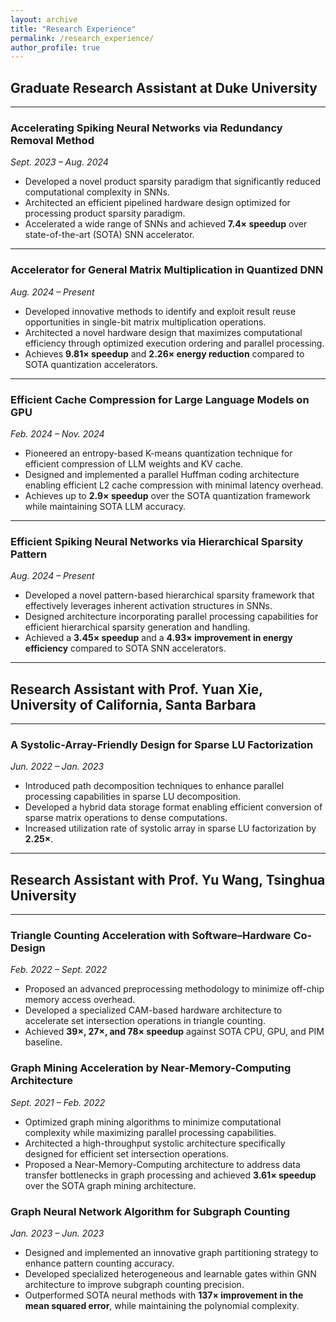 ```yaml
---
layout: archive
title: "Research Experience"
permalink: /research_experience/
author_profile: true
---
```


## Graduate Research Assistant at Duke University

---

### Accelerating Spiking Neural Networks via Redundancy Removal Method
*Sept. 2023 – Aug. 2024*

- Developed a novel product sparsity paradigm that significantly reduced computational complexity in SNNs.
- Architected an efficient pipelined hardware design optimized for processing product sparsity paradigm.
- Accelerated a wide range of SNNs and achieved **7.4× speedup** over state-of-the-art (SOTA) SNN accelerator.

---

### Accelerator for General Matrix Multiplication in Quantized DNN
*Aug. 2024 – Present*

- Developed innovative methods to identify and exploit result reuse opportunities in single-bit matrix multiplication operations.
- Architected a novel hardware design that maximizes computational efficiency through optimized execution ordering and parallel processing.
- Achieves **9.81× speedup** and **2.26× energy reduction** compared to SOTA quantization accelerators.

---

### Efficient Cache Compression for Large Language Models on GPU
*Feb. 2024 – Nov. 2024*

- Pioneered an entropy-based K-means quantization technique for efficient compression of LLM weights and KV cache.
- Designed and implemented a parallel Huffman coding architecture enabling efficient L2 cache compression with minimal latency overhead.
- Achieves up to **2.9× speedup** over the SOTA quantization framework while maintaining SOTA LLM accuracy.

---

### Efficient Spiking Neural Networks via Hierarchical Sparsity Pattern
*Aug. 2024 – Present*

- Developed a novel pattern-based hierarchical sparsity framework that effectively leverages inherent activation structures in SNNs.
- Designed architecture incorporating parallel processing capabilities for efficient hierarchical sparsity generation and handling.
- Achieved a **3.45× speedup** and a **4.93× improvement in energy efficiency** compared to SOTA SNN accelerators.

---

## Research Assistant with Prof. Yuan Xie, University of California, Santa Barbara

--- 

### A Systolic-Array-Friendly Design for Sparse LU Factorization
*Jun. 2022 – Jan. 2023*

- Introduced path decomposition techniques to enhance parallel processing capabilities in sparse LU decomposition.
- Developed a hybrid data storage format enabling efficient conversion of sparse matrix operations to dense computations.
- Increased utilization rate of systolic array in sparse LU factorization by **2.25×**.

---

## Research Assistant with Prof. Yu Wang, Tsinghua University

--- 
### Triangle Counting Acceleration with Software–Hardware Co-Design
*Feb. 2022 – Sept. 2022*

- Proposed an advanced preprocessing methodology to minimize off-chip memory access overhead.
- Developed a specialized CAM-based hardware architecture to accelerate set intersection operations in triangle counting.
- Achieved **39×, 27×, and 78× speedup** against SOTA CPU, GPU, and PIM baseline.

### Graph Mining Acceleration by Near-Memory-Computing Architecture
*Sept. 2021 – Feb. 2022*

- Optimized graph mining algorithms to minimize computational complexity while maximizing parallel processing capabilities.
- Architected a high-throughput systolic architecture specifically designed for efficient set intersection operations.
- Proposed a Near-Memory-Computing architecture to address data transfer bottlenecks in graph processing and achieved **3.61× speedup** over the SOTA graph mining architecture.

### Graph Neural Network Algorithm for Subgraph Counting
*Jan. 2023 – Jun. 2023*

- Designed and implemented an innovative graph partitioning strategy to enhance pattern counting accuracy.
- Developed specialized heterogeneous and learnable gates within GNN architecture to improve subgraph counting precision.
- Outperformed SOTA neural methods with **137× improvement in the mean squared error**, while maintaining the polynomial complexity.
